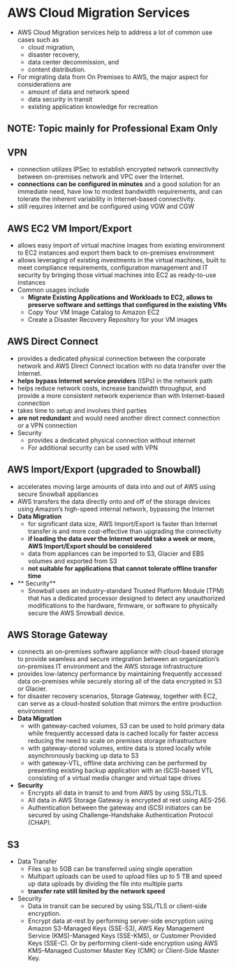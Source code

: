 # AWS Cloud Migration Services

* AWS Cloud Migration services help to address a lot of common use cases such as
  * cloud migration,
  * disaster recovery,
  * data center decommission, and
  * content distribution.
* For migrating data from On Premises to AWS, the major aspect for considerations are
  * amount of data and network speed
  * data security in transit
  * existing application knowledge for recreation

## **NOTE: Topic mainly for Professional Exam Only**

## VPN

* connection utilizes IPSec to establish encrypted network connectivity between on-premises network and VPC over the Internet.
* **connections can be configured in minutes**
  and a good solution for an immediate need, have low to modest bandwidth requirements, and can tolerate the inherent variability in Internet-based connectivity.
* still requires internet and be configured using VGW and CGW

## AWS EC2 VM Import/Export

* allows easy import of virtual machine images from existing environment to EC2 instances and export them back to on-premises environment
* allows leveraging of existing investments in the virtual machines, built to meet compliance requirements, configuration management and IT security by bringing those virtual machines into EC2 as ready-to-use instances
* Common usages include
  * **Migrate Existing Applications and Workloads to EC2, allows to preserve software and settings that configured in the existing VMs**
  * Copy Your VM Image Catalog to Amazon EC2
  * Create a Disaster Recovery Repository for your VM images

## AWS Direct Connect

* provides a dedicated physical connection between the corporate network and AWS Direct Connect location with no data transfer over the Internet.
* **helps bypass Internet service providers**
  \(ISPs\) in the network path
* helps reduce network costs, increase bandwidth throughput, and provide a more consistent network experience than with Internet-based connection
* takes time to setup and involves third parties
* **are not redundant**
  and would need another direct connect connection or a VPN connection
* Security
  * provides a dedicated physical connection without internet
  * For additional security can be used with VPN

## AWS Import/Export \(upgraded to Snowball\)

* accelerates moving large amounts of data into and out of AWS using secure Snowball appliances
* AWS transfers the data directly onto and off of the storage devices using Amazon’s high-speed internal network, bypassing the Internet
* **Data Migration**
  * for significant data size, AWS Import/Export is faster than Internet transfer is and more cost-effective than upgrading the connectivity
  * **if loading the data over the Internet would take a week or more, AWS Import/Export should be considered**
  * data from appliances can be imported to S3, Glacier and EBS volumes and exported from S3
  * **not suitable for applications that cannot tolerate offline transfer time**
* ** Security**
  * Snowball uses an industry-standard Trusted Platform Module \(TPM\) that has a dedicated processor designed to detect any unauthorized modifications to the hardware, firmware, or software to physically secure the AWS Snowball device.

## AWS Storage Gateway

* connects an on-premises software appliance with cloud-based storage to provide seamless and secure integration between an organization’s on-premises IT environment and the AWS storage infrastructure
* provides low-latency performance by maintaining frequently accessed data on-premises while securely storing all of the data encrypted in S3 or Glacier.
* for disaster recovery scenarios, Storage Gateway, together with EC2, can serve as a cloud-hosted solution that mirrors the entire production environment
* **Data Migration**
  * with gateway-cached volumes, S3 can be used to hold primary data while frequently accessed data is cached locally for faster access reducing the need to scale on premises storage infrastructure
  * with gateway-stored volumes, entire data is stored locally while asynchronously backing up data to S3
  * with gateway-VTL, offline data archiving can be performed by presenting existing backup application with an iSCSI-based VTL consisting of a virtual media changer and virtual tape drives
* **Security**
  * Encrypts all data in transit to and from AWS by using SSL/TLS.
  * All data in AWS Storage Gateway is encrypted at rest using AES-256.
  * Authentication between the gateway and iSCSI initiators can be secured by using Challenge-Handshake Authentication Protocol \(CHAP\).

## S3

* Data Transfer
  * Files up to 5GB can be transferred using single operation
  * Multipart uploads can be used to upload files up to 5 TB and speed up data uploads by dividing the file into multiple parts
  * **transfer rate still limited by the network speed**
* Security
  * Data in transit can be secured by using SSL/TLS or client-side encryption.
  * Encrypt data at-rest by performing server-side encryption using Amazon S3-Managed Keys \(SSE-S3\), AWS Key Management Service \(KMS\)-Managed Keys \(SSE-KMS\), or Customer Provided Keys \(SSE-C\). Or by performing client-side encryption using AWS KMS–Managed Customer Master Key \(CMK\) or Client-Side Master Key.



